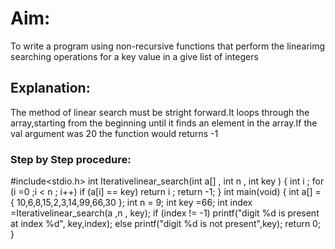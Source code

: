 # Aim:
To write a program using non-recursive functions that perform the linearimg searching operations for a key value in a give list of integers

## Explanation:
The method of linear search must be stright forward.It loops through the array,starting from the beginning until it finds an element in the array.If the val argument was 20 the function would returns -1

### Step by Step procedure:
#include<stdio.h>
int Iterativelinear_search(int a[] , int n , int key )
{
    int i ;
    for (i =0 ;i < n ; i++)
        if (a[i] == key)
            return i ;
    return -1;
}
int main(void)
{
    int a[] = { 10,6,8,15,2,3,14,99,66,30 };
    int n = 9;
    int key =66;
    int index =Iterativelinear_search(a ,n , key);
    if (index != -1)
        printf("digit %d is present at index %d", key,index);
    else
        printf("digit %d is not present",key);
        return 0;
}
        
    

    
